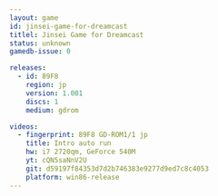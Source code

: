 ```yaml
---
layout: game
id: jinsei-game-for-dreamcast
titlel: Jinsei Game for Dreamcast
status: unknown
gamedb-issue: 0

releases:
  - id: 89F8
    region: jp
    version: 1.001
    discs: 1
    medium: gdrom

videos:
  - fingerprint: 89F8 GD-ROM1/1 jp
    title: Intro auto run
    hw: i7 2720qm, GeForce 540M
    yt: cQN5saNnV2U
    git: d59197f84353d7d2b746383e9277d9ed7c8c4053
    platform: win86-release
---
```

